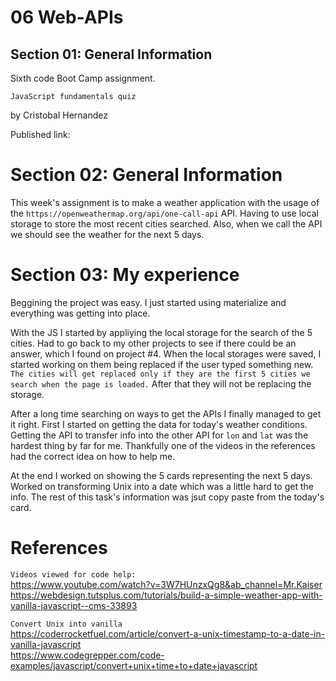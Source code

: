 # 06 Web-APIs
## Section 01: General Information
Sixth code Boot Camp assignment.

`JavaScript fundamentals quiz`

by Cristobal Hernandez

Published link: 


# Section 02: General Information
This week's assignment is to make a weather application with the usage of the `https://openweathermap.org/api/one-call-api` API. Having to use local storage to store the most recent cities searched. Also, when we call the API we should see the weather for the next 5 days.

# Section 03: My experience
Beggining the project was easy. I just started using materialize and everything was getting into place.

With the JS I started by appliying the local storage for the search of the 5 cities. Had to go back to my other projects to see if there could be an answer, which I found on project #4. When the local storages were saved, I started working on them being replaced if the user typed something new. `The cities will get replaced only if they are the first 5 cities we search when the page is loaded.` After that they will not be replacing the storage.

After a long time searching on ways to get the APIs I finally managed to get it right. First I started on getting the data for today's weather conditions. Getting the API to transfer info into the other API for `lon` and `lat` was the hardest thing by far for me. Thankfully one of the videos in the references had the correct idea on how to help me.

At the end I worked on showing the 5 cards representing the next 5 days. Worked on transforming Unix into a date which was a little hard to get the info. The rest of this task's information was jsut copy paste from the today's card.

# References
`Videos viewed for code help: `
</br>
https://www.youtube.com/watch?v=3W7HUnzxQg8&ab_channel=Mr.Kaiser
</br>
https://webdesign.tutsplus.com/tutorials/build-a-simple-weather-app-with-vanilla-javascript--cms-33893

`Convert Unix into vanilla`
</br>
https://coderrocketfuel.com/article/convert-a-unix-timestamp-to-a-date-in-vanilla-javascript
</br>
https://www.codegrepper.com/code-examples/javascript/convert+unix+time+to+date+javascript